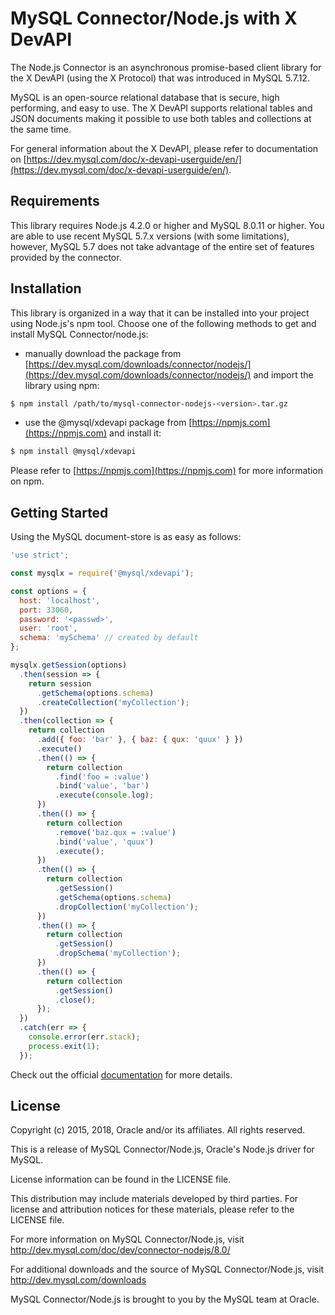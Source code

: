 # MySQL Connector/Node.js with X DevAPI

The Node.js Connector is an asynchronous promise-based client library for the X DevAPI (using the X Protocol) that was introduced in MySQL 5.7.12.

MySQL is an open-source relational database that is secure, high performing, and easy to use. The X DevAPI supports relational tables and JSON documents making it possible to use both tables and collections at the same time.

For general information about the X DevAPI, please refer to documentation on [https://dev.mysql.com/doc/x-devapi-userguide/en/](https://dev.mysql.com/doc/x-devapi-userguide/en/).

## Requirements

This library requires Node.js 4.2.0 or higher and MySQL 8.0.11 or higher. You are able to use recent MySQL 5.7.x versions (with some limitations), however, MySQL 5.7 does not take advantage of the entire set of features provided by the connector.

## Installation

This library is organized in a way that it can be installed into your project using Node.js's npm tool. Choose one of the following methods to get and install MySQL Connector/node.js:

* manually download the package from [https://dev.mysql.com/downloads/connector/nodejs/](https://dev.mysql.com/downloads/connector/nodejs/) and import the library using npm:
```sh
$ npm install /path/to/mysql-connector-nodejs-<version>.tar.gz
```
* use the @mysql/xdevapi package from [https://npmjs.com](https://npmjs.com) and install it:
```sh
$ npm install @mysql/xdevapi
```

Please refer to [https://npmjs.com](https://npmjs.com) for more information on npm.

## Getting Started

Using the MySQL document-store is as easy as follows:

```js
'use strict';

const mysqlx = require('@mysql/xdevapi');

const options = {
  host: 'localhost',
  port: 33060,
  password: '<passwd>',
  user: 'root',
  schema: 'mySchema' // created by default
};

mysqlx.getSession(options)
  .then(session => {
    return session
      .getSchema(options.schema)
      .createCollection('myCollection');
  })
  .then(collection => {
    return collection
      .add({ foo: 'bar' }, { baz: { qux: 'quux' } })
      .execute()
      .then(() => {
        return collection
          .find('foo = :value')
          .bind('value', 'bar')
          .execute(console.log);
      })
      .then(() => {
        return collection
          .remove('baz.qux = :value')
          .bind('value', 'quux')
          .execute();
      })
      .then(() => {
        return collection
          .getSession()
          .getSchema(options.schema)
          .dropCollection('myCollection');
      })
      .then(() => {
        return collection
          .getSession()
          .dropSchema('myCollection');
      })
      .then(() => {
        return collection
          .getSession()
          .close();
      });
  })
  .catch(err => {
    console.error(err.stack);
    process.exit(1);
  });
```

Check out the official [documentation](https://dev.mysql.com/doc/dev/connector-nodejs/) for more details.

## License

Copyright (c) 2015, 2018, Oracle and/or its affiliates. All rights reserved.

This is a release of MySQL Connector/Node.js, Oracle's Node.js driver for MySQL.

License information can be found in the LICENSE file.

This distribution may include materials developed by third parties.
For license and attribution notices for these materials, please refer to the LICENSE file.

For more information on MySQL Connector/Node.js, visit
http://dev.mysql.com/doc/dev/connector-nodejs/8.0/

For additional downloads and the source of MySQL Connector/Node.js, visit
http://dev.mysql.com/downloads

MySQL Connector/Node.js is brought to you by the MySQL team at Oracle.
